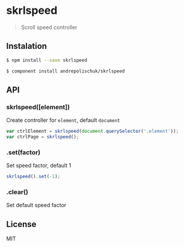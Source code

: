 # skrlspeed

  > Scroll speed controller

## Instalation

```sh
$ npm install --save skrlspeed
```

```sh
$ component install andrepolischuk/skrlspeed
```

## API

### skrlspeed([element])

  Create controller for `element`, default `document`

```js
var ctrlElement = skrlspeed(document.querySelector('.element'));
var ctrlPage = skrlspeed();
```

### .set(factor)

  Set speed factor, default 1

```js
skrlspeed().set(-1);
```

### .clear()

  Set default speed factor

## License

  MIT
